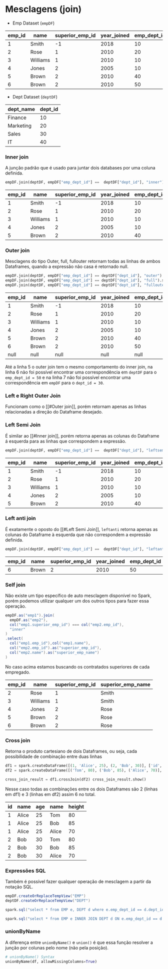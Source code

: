 # Mesclagens (join)

- Emp Dataset (`empDF`)

| emp_id | name     | superior_emp_id | year_joined | emp_dept_id | gender | salary |
| ------ | -------- | --------------- | ----------- | ----------- | ------ | ------ |
| 1      | Smith    | -1              | 2018        | 10          | M      | 3000   |
| 2      | Rose     | 1               | 2010        | 20          | M      | 4000   |
| 3      | Williams | 1               | 2010        | 10          | M      | 1000   |
| 4      | Jones    | 2               | 2005        | 10          | F      | 2000   |
| 5      | Brown    | 2               | 2010        | 40          |        | -1     |
| 6      | Brown    | 2               | 2010        | 50          |        | -1     |

- Dept Dataset (`deptDF`)

| dept_name | dept_id |
|-----------|---------|
| Finance   | 10      |
| Marketing | 20      |
| Sales     | 30      |
| IT        | 40      |

### Inner join

A junção padrão que é usado para juntar dois databases por uma coluna definida.

```python
empDF.join(deptDF, empDF["emp_dept_id"] ==  deptDF["dept_id"], "inner")
```

| emp_id | name     | superior_emp_id | year_joined | emp_dept_id | gender | salary | dept_id | dept_name |
| ------ | -------- | --------------- | ----------- | ----------- | ------ | ------ | ------- | --------- |
| 1      | Smith    | -1              | 2018        | 10          | M      | 3000   | 10      | Finance   |
| 2      | Rose     | 1               | 2010        | 20          | M      | 4000   | 20      | Marketing |
| 3      | Williams | 1               | 2010        | 10          | M      | 1000   | 10      | Finance   |
| 4      | Jones    | 2               | 2005        | 10          | F      | 2000   | 10      | Finance   |
| 5      | Brown    | 2               | 2010        | 40          |        | -1     | 40      | IT        |

### Outer join

Mesclagens do tipo Outer, full, fullouter retornam todas as linhas de ambos Dataframes, quando a expressão não casa é retornado null.

```python
empDF.join(deptDF, empDF["emp_dept_id"] == deptDF["dept_id"], "outer").show(truncate=False)
empDF.join(deptDF, empDF["emp_dept_id"] == deptDF["dept_id"], "full").show(truncate=False)
empDF.join(deptDF, empDF["emp_dept_id"] == deptDF["dept_id"], "fullouter").show(truncate=False)
```

| emp_id | name     | superior_emp_id | year_joined | emp_dept_id | gender | salary | dept_name | dept_id |
| ------ | -------- | --------------- | ----------- | ----------- | ------ | ------ | --------- | ------- |
| 1      | Smith    | -1              | 2018        | 10          | M      | 3000   | Finance   | 10      |
| 2      | Rose     | 1               | 2010        | 20          | M      | 4000   | Marketing | 20      |
| 3      | Williams | 1               | 2010        | 10          | M      | 1000   | Finance   | 10      |
| 4      | Jones    | 2               | 2005        | 10          | F      | 2000   | Finance   | 10      |
| 5      | Brown    | 2               | 2010        | 40          |        | -1     | IT        | 40      |
| 6      | Brown    | 2               | 2010        | 50          |        | -1     | null      | null    |
| null   | null     | null            | null        | null        | null   | null   | Sales     | 30      |
Até a linha 5 o outer join tem o mesmo comportamento do inner join, na linha 6 não foi possível encontrar uma correspondência em `deptDF` para o `emp_dept_id = 50` e na linha 7 não foi possível encontrar uma correspondência em `empDF` para o `dept_id = 30`.

### Left e Right Outer Join

Funcionam como o [[#Outer join]], porém retornam apenas as linhas relacionadas a direção do Dataframe desejado.

### Left Semi Join

É similar ao [[#Inner join]], porém retorna apenas as colunas do Dataframe á esquerda para as linhas que correspondem a expressão.

```python
empDF.join(deptDF, empDF["emp_dept_id"] ==  deptDF["dept_id"], "leftsemi")
```

| emp_id | name     | superior_emp_id | year_joined | emp_dept_id | gender | salary |
| ------ | -------- | --------------- | ----------- | ----------- | ------ | ------ |
| 1      | Smith    | -1              | 2018        | 10          | M      | 3000   |
| 2      | Rose     | 1               | 2010        | 20          | M      | 4000   |
| 3      | Williams | 1               | 2010        | 10          | M      | 1000   |
| 4      | Jones    | 2               | 2005        | 10          | F      | 2000   |
| 5      | Brown    | 2               | 2010        | 40          |        | -1     |
### Left anti join

É exatamente o oposto do [[#Left Semi Join]], `leftanti` retorna apenas as colunas do Dataframe à esquerda que não correspondem a expressão definida.

```python
empDF.join(deptDF, empDF["emp_dept_id"] ==  deptDF["dept_id"], "leftanti")
```

| emp_id | name  | superior_emp_id | year_joined | emp_dept_id | gender | salary |
| ------ | ----- | --------------- | ----------- | ----------- | ------ | ------ |
| 6      | Brown | 2               | 2010        | 50          |        | -1     |
### Self join

Não existe um tipo específico de auto mesclagem disponível no Spark, porém podemos utilizar qualquer um dos outros tipos para fazer essa operação.

```scala
empDF.as("emp1").join(
  empDF.as("emp2"),
  col("emp1.superior_emp_id") === col("emp2.emp_id"),
  "inner"
)
.select(
  col("emp1.emp_id"),col("emp1.name"),
  col("emp2.emp_id").as("superior_emp_id"),
  col("emp2.name").as("superior_emp_name")
)
```

No caso acima estamos buscando os contratados superiores de cada empregado.

| emp_id | name     | superior_emp_id | superior_emp_name |
| ------ | -------- | --------------- | ----------------- |
| 2      | Rose     | 1               | Smith             |
| 3      | Williams | 1               | Smith             |
| 4      | Jones    | 2               | Rose              |
| 5      | Brown    | 2               | Rose              |
| 6      | Brown    | 2               | Rose              |

### Cross join

Retorna o produto cartesiano de dois Dataframes, ou seja, cada possibilidade de combinação entre duas linhas

```python
df1 = spark.createDataFrame([(1, 'Alice', 25), (2, 'Bob', 30)], ['id', 'name', 'age']) 
df2 = spark.createDataFrame([('Tom', 80), ('Bob', 85), ('Alice', 70)], ['name', 'height']) 

cross_join_result = df1.crossJoin(df2) cross_join_result.show()
```

Nesse caso todas as combinações entre os dois Dataframes são 2 (linhas em df1) e 3 (linhas em df2) assim 6 no total.

| id  | name  | age | name  | height |
| --- | ----- | --- | ----- | ------ |
| 1   | Alice | 25  | Tom   | 80     |
| 1   | Alice | 25  | Bob   | 85     |
| 1   | Alice | 25  | Alice | 70     |
| 2   | Bob   | 30  | Tom   | 80     |
| 2   | Bob   | 30  | Bob   | 85     |
| 2   | Bob   | 30  | Alice | 70     |
### Expressões SQL

Também é possível fazer qualquer operação de mesclagem a partir da notação SQL.

```scala
empDF.createOrReplaceTempView("EMP")
deptDF.createOrReplaceTempView("DEPT")

spark.sql("select * from EMP e, DEPT d where e.emp_dept_id == d.dept_id")

spark.sql("select * from EMP e INNER JOIN DEPT d ON e.emp_dept_id == d.dept_id")
```

### unionByName

A diferença entre `unionByName()` e `union()` é que essa função resolver a junção por colunas pelo nome (não pela posição).

```python
# unionByName() Syntax
unionByName(df, allowMissingColumns=True)
```

